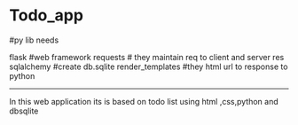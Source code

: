 # Todo_app
#py lib needs

flask #web framework
requests # they maintain req to client and server res
sqlalchemy #create db.sqlite
render_templates #they html url to response to python 


------------------------------------------------
In this web application its is based on todo list 
using html ,css,python and dbsqlite
